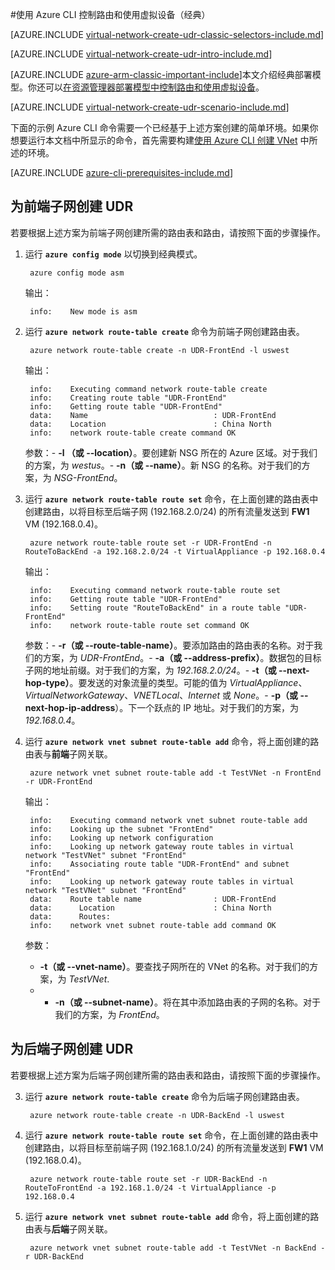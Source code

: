 <properties 
   pageTitle="在经典部署模型中使用 Azure CLI 控制路由和使用虚拟设备 | Microsoft Azure"
   description="了解如何在典型部署模型中使用 Azure CLI 控制 Vnet 中的路由"
   services="virtual-network"
   documentationCenter="na"
   authors="telmosampaio"
   manager="carolz"
   editor=""
   tags="azure-service-management"
/>
<tags
	ms.service="virtual-network"
	ms.date="10/06/2015"
	wacn.date="11/12/2015"/>

#使用 Azure CLI 控制路由和使用虚拟设备（经典）

[AZURE.INCLUDE [virtual-network-create-udr-classic-selectors-include.md](../includes/virtual-network-create-udr-classic-selectors-include.md)]

[AZURE.INCLUDE [virtual-network-create-udr-intro-include.md](../includes/virtual-network-create-udr-intro-include.md)]

[AZURE.INCLUDE [azure-arm-classic-important-include](../includes/azure-arm-classic-important-include.md)]本文介绍经典部署模型。你还可以[在资源管理器部署模型中控制路由和使用虚拟设备](/documentation/articles/virtual-network-create-udr-arm-cli)。

[AZURE.INCLUDE [virtual-network-create-udr-scenario-include.md](../includes/virtual-network-create-udr-scenario-include.md)]

下面的示例 Azure CLI 命令需要一个已经基于上述方案创建的简单环境。如果你想要运行本文档中所显示的命令，首先需要构建[使用 Azure CLI 创建 VNet](/documentation/articles/virtual-networks-create-vnet-classic-cli) 中所述的环境。

[AZURE.INCLUDE [azure-cli-prerequisites-include.md](../includes/azure-cli-prerequisites-include.md)]

## 为前端子网创建 UDR
若要根据上述方案为前端子网创建所需的路由表和路由，请按照下面的步骤操作。

1. 运行 **`azure config mode`** 以切换到经典模式。

		azure config mode asm

	输出：

		info:    New mode is asm

3. 运行 **`azure network route-table create`** 命令为前端子网创建路由表。

		azure network route-table create -n UDR-FrontEnd -l uswest

	输出：

		info:    Executing command network route-table create
		info:    Creating route table "UDR-FrontEnd"
		info:    Getting route table "UDR-FrontEnd"
		data:    Name                            : UDR-FrontEnd
		data:    Location                        : China North
		info:    network route-table create command OK

	参数：- **-l （或 --location）**。要创建新 NSG 所在的 Azure 区域。对于我们的方案，为 *westus*。- **-n（或 --name）**。新 NSG 的名称。对于我们的方案，为 *NSG-FrontEnd*。

4. 运行 **`azure network route-table route set`** 命令，在上面创建的路由表中创建路由，以将目标至后端子网 (192.168.2.0/24) 的所有流量发送到 **FW1** VM (192.168.0.4)。

		azure network route-table route set -r UDR-FrontEnd -n RouteToBackEnd -a 192.168.2.0/24 -t VirtualAppliance -p 192.168.0.4

	输出：

		info:    Executing command network route-table route set
		info:    Getting route table "UDR-FrontEnd"
		info:    Setting route "RouteToBackEnd" in a route table "UDR-FrontEnd"
		info:    network route-table route set command OK

	参数：- **-r（或 --route-table-name）**。要添加路由的路由表的名称。对于我们的方案，为 *UDR-FrontEnd*。- **-a（或 --address-prefix）**。数据包的目标子网的地址前缀。对于我们的方案，为 *192.168.2.0/24*。- **-t（或 --next-hop-type）**。要发送的对象流量的类型。可能的值为 *VirtualAppliance*、*VirtualNetworkGateway*、*VNETLocal*、*Internet* 或 *None*。- **-p（或 --next-hop-ip-address**）。下一个跃点的 IP 地址。对于我们的方案，为 *192.168.0.4*。

5. 运行 **`azure network vnet subnet route-table add`** 命令，将上面创建的路由表与**前端**子网关联。

		azure network vnet subnet route-table add -t TestVNet -n FrontEnd -r UDR-FrontEnd

	输出：

		info:    Executing command network vnet subnet route-table add
		info:    Looking up the subnet "FrontEnd"
		info:    Looking up network configuration
		info:    Looking up network gateway route tables in virtual network "TestVNet" subnet "FrontEnd"
		info:    Associating route table "UDR-FrontEnd" and subnet "FrontEnd"
		info:    Looking up network gateway route tables in virtual network "TestVNet" subnet "FrontEnd"
		data:    Route table name                : UDR-FrontEnd
		data:      Location                      : China North
		data:      Routes:
		info:    network vnet subnet route-table add command OK	

	参数：
	 - **-t（或 --vnet-name）**。要查找子网所在的 VNet 的名称。对于我们的方案，为 *TestVNet*.
	 -  - **-n（或 --subnet-name）**。将在其中添加路由表的子网的名称。对于我们的方案，为 *FrontEnd*。
 
## 为后端子网创建 UDR
若要根据上述方案为后端子网创建所需的路由表和路由，请按照下面的步骤操作。

3. 运行 **`azure network route-table create`** 命令为后端子网创建路由表。

		azure network route-table create -n UDR-BackEnd -l uswest

4. 运行 **`azure network route-table route set`** 命令，在上面创建的路由表中创建路由，以将目标至前端子网 (192.168.1.0/24) 的所有流量发送到 **FW1** VM (192.168.0.4)。

		azure network route-table route set -r UDR-BackEnd -n RouteToFrontEnd -a 192.168.1.0/24 -t VirtualAppliance -p 192.168.0.4

5. 运行 **`azure network vnet subnet route-table add`** 命令，将上面创建的路由表与**后端**子网关联。

		azure network vnet subnet route-table add -t TestVNet -n BackEnd -r UDR-BackEnd

<!---HONumber=79-->